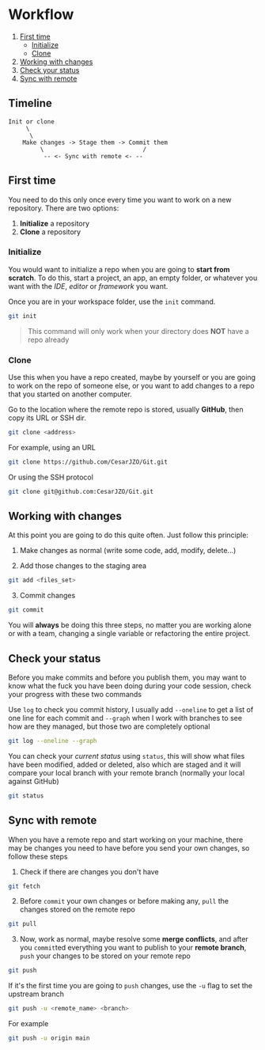 # Workflow

1. [First time](#first-time)
    - [Initialize](#initialize)
    - [Clone](#clone)
1. [Working with changes](#working-with-changes)
1. [Check your status](#check-your-status)
1. [Sync with remote](#sync-with-remote)

## Timeline

```
Init or clone
     \
      \
    Make changes -> Stage them -> Commit them
         \                            /
          -- <- Sync with remote <- --
```

## First time

You need to do this only once every time you want to work on a new repository. There are two options:

1. **Initialize** a repository
1. **Clone** a repository

### Initialize

You would want to initialize a repo when you are going to **start from scratch**. To do this, start a project, an app, an empty folder, or whatever you want with the *IDE*, *editor* or *framework* you want.

Once you are in your workspace folder, use the `init` command.

```bash
git init
```

> This command will only work when your directory does **NOT** have a repo already

### Clone

Use this when you have a repo created, maybe by yourself or you are going to work on the repo of someone else, or you want to add changes to a repo that you started on another computer.

Go to the location where the remote repo is stored, usually **GitHub**, then copy its URL or SSH dir.

```bash
git clone <address>
```

For example, using an URL

```bash
git clone https://github.com/CesarJZO/Git.git
```

Or using the SSH protocol

```bash
git clone git@github.com:CesarJZO/Git.git
```

## Working with changes

At this point you are going to do this quite often. Just follow this principle:

1. Make changes as normal (write some code, add, modify, delete...)

2. Add those changes to the staging area

```bash
git add <files_set>
```

3. Commit changes

```bash
git commit
```

You will **always** be doing this three steps, no matter you are working alone or with a team, changing a single variable or refactoring the entire project.

## Check your status

Before you make commits and before you publish them, you may want to know what the fuck you have been doing during your code session, check your progress with these two commands

Use `log` to check you commit history, I usually add `--oneline` to get a list of one line for each commit and `--graph` when I work with branches to see how are they managed, but those two are completely optional

```bash
git log --oneline --graph
```

You can check your *current status* using `status`, this will show what files have been modified, added or deleted, also which are staged and it will compare your local branch with your remote branch (normally your local against GitHub)

```bash
git status
```

## Sync with remote

When you have a remote repo and start working on your machine, there may be changes you need to have before you send your own changes, so follow these steps

1. Check if there are changes you don't have

```bash
git fetch
```

2. Before `commit` your own changes or before making any, `pull` the changes stored on the remote repo

```bash
git pull
```

3. Now, work as normal, maybe resolve some **merge conflicts**, and after you `commit`ted everything you want to publish to your **remote branch**, `push` your changes to be stored on your remote repo

```bash
git push
```

If it's the first time you are going to `push` changes, use the `-u` flag to set the upstream branch

```bash
git push -u <remote_name> <branch>
```

For example

```bash
git push -u origin main
```
